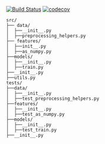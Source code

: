 [![Build Status](https://app.travis-ci.com/gokhankesler/python-ds-unit-testing.svg?branch=main)](https://app.travis-ci.com/gokhankesler/python-ds-unit-testing)
[![codecov](https://codecov.io/gh/gokhankesler/python-ds-unit-testing/branch/main/graph/badge.svg?token=ZO9L2Q6WYP)](https://codecov.io/gh/gokhankesler/python-ds-unit-testing)

```
src/
├── data/
│  ├──__init__.py
│  ├──preprocessing_helpers.py
├── features/
│  ├──init__.py
│  ├──as_numpy.py
├──models/
│  ├──__init__.py
│  ├──train.py
├──__init__.py
├──utils.py
tests/
├──data/
│  ├──__init__.py
│  ├──test_preprocessing_helpers.py
├──features/
│  ├──__init__.py
│  ├──test_as_numpy.py
├──models/
│  ├──__init__.py
│  ├──test_train.py
├──__init__.py
```

